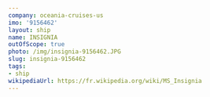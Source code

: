 ```yaml
---
company: oceania-cruises-us
imo: '9156462'
layout: ship
name: INSIGNIA
outOfScope: true
photo: /img/insignia-9156462.JPG
slug: insignia-9156462
tags:
- ship
wikipediaUrl: https://fr.wikipedia.org/wiki/MS_Insignia
---
```

